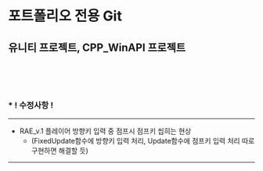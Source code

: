 # 포트폴리오 전용 Git
## 유니티 프로젝트, CPP_WinAPI 프로젝트
<br><br><br>
### * ! 수정사항 !
***
+ RAE_v.1 플레이어 방향키 입력 중 점프시 점프키 씹히는 현상
  + (FixedUpdate함수에 방향키 입력 처리, Update함수에 점프키 입력 처리 따로 구현하면 해결할 듯)
---
